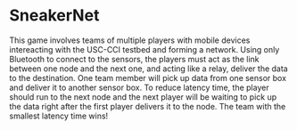 # SneakerNet


This game involves teams of multiple players with mobile devices intereacting with the USC-CCI testbed and forming a network. Using only Bluetooth to connect to the sensors, the players must act as the link between one node and the next one, and acting like a relay, deliver the data to the destination. One team member will pick up data from one sensor box and deliver it to another sensor box. To reduce latency time, the player should run to the next node and the next player will be waiting to pick up the data right after the first player delivers it to the node. The team with the smallest latency time wins!
